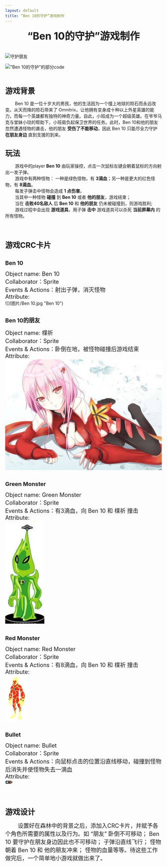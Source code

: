 ```yaml
---
layout: default
title: “Ben 10的守护”游戏制作
---
```


**<center><font size="6">“Ben 10的守护”游戏制作</font></center>**<br><br>
![](视频/守护朋友.gif "守护朋友")

![](图片/守护朋友.jpg "\"Ben 10的守护\"的部分code")<br><br><br>

**<font size="5">游戏背景</font>**

&nbsp;&nbsp;&nbsp;&nbsp;&nbsp;&nbsp;&nbsp;&nbsp;Ben 10 是一位十岁大的男孩，他的生活因为一个撞上地球的陨石而永远改变。从天而降的陨石带来了 Omnitrix，让他拥有变身成十种以上外星英雄的能力，而每一个英雄都有独特的神奇力量。自此，小班成为一个超级英雄。在爷爷马克与堂妹小玟的帮助下，小班肩负起保卫世界的任务。此时，Ben 10和他的朋友忽然遭遇怪物的袭击，他的朋友 **受伤了不能移动**，因此 Ben 10 只能尽全力守护 **在朋友身边** 直到支援的到来。<br><br>

**<font size="5">玩法</font>**

&nbsp;&nbsp;&nbsp;&nbsp;&nbsp;&nbsp;&nbsp;&nbsp;游戏中的player **Ben 10** 由玩家操控，点击一次鼠标左键会朝着鼠标的方向射出一发子弹。<br>
&nbsp;&nbsp;&nbsp;&nbsp;&nbsp;&nbsp;&nbsp;&nbsp;游戏中有两种怪物： 一种是绿色怪物，有 **3滴血**；另一种是更大的红色怪物，有 **8滴血**。<br>
&nbsp;&nbsp;&nbsp;&nbsp;&nbsp;&nbsp;&nbsp;&nbsp;每发子弹击中怪物会造成 **1 点伤害**。<br>
&nbsp;&nbsp;&nbsp;&nbsp;&nbsp;&nbsp;&nbsp;&nbsp;当其中一种怪物 **碰撞** 到 **Ben 10** 或者 **他的朋友**，游戏结束； <br>&nbsp;&nbsp;&nbsp;&nbsp;&nbsp;&nbsp;&nbsp;&nbsp;当在 **击败40名敌人** 后 **Ben 10** 和 **他的朋友** 仍未被碰撞到，则游戏胜利;<br>
&nbsp;&nbsp;&nbsp;&nbsp;&nbsp;&nbsp;&nbsp;&nbsp;游戏过程中会出现 **游戏道具**，用子弹 **击中** 游戏道具可以杀死 **当前屏幕内** 的所有怪物。<br><br><br><br>

**<font size="5">游戏CRC卡片</font>**
<br><br>

**<font size="4">Ben 10</font>**

<font size="4">Object name: Ben 10<br>Collaborator：Sprite<br>Events & Actions：射出子弹，消灭怪物</font><br>
<font size="4">Attribute:</font><br>
![](图片/Ben 10.jpg "Ben 10")<br><br>

**<font size="4">Ben 10的朋友</font>**

<font size="4">Object name: 楪祈<br>Collaborator：Sprite<br>Events & Actions：卧倒在地，被怪物碰撞后游戏结束</font><br>
<font size="4">Attribute:</font><br>
![](图片/朋友.jpg "Ben 10的朋友")<br><br>

**<font size="4">Green Monster</font>**

<font size="4">Object name: Green Monster<br>Collaborator：Sprite<br>Events & Actions：有3滴血，向 Ben 10 和 楪祈 撞击</font><br>
<font size="4">Attribute:</font><br>
![](图片/绿色怪物.jpg "Green Monster")<br><br>

**<font size="4">Red Monster</font>**

<font size="4">Object name: Red Monster<br>Collaborator：Sprite<br>Events & Actions：有8滴血，向 Ben 10 和 楪祈 撞击</font><br>
<font size="4">Attribute:</font><br>
![](图片/红色怪物.jpg "Red Monster")<br><br>

**<font size="4">Bullet</font>**

<font size="4">Object name: Bullet<br>Collaborator：Sprite<br>Events & Actions：向鼠标点击的位置沿直线移动，碰撞到怪物后消失并使怪物失去一滴血</font><br>
<font size="4">Attribute:</font><br>
![](图片/bullet.jpg "Bullet")<br><br><br><br>

**<font size="5">游戏设计</font>**


<font size="4">&nbsp;&nbsp;&nbsp;&nbsp;&nbsp;&nbsp;&nbsp;&nbsp;设置好在森林中的背景之后，添加入CRC卡片，并赋予各个角色所需要的属性以及行为。如 “朋友” 卧倒不可移动； Ben 10 要守护在朋友身边因此也不可移动； 子弹沿直线飞行； 怪物朝着 Ben 10 和 他的朋友冲来； 怪物的血量等等。待这些工作做完后，一个简单地小游戏就做出来了。</font>
